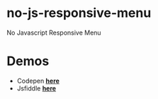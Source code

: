 # no-js-responsive-menu
No Javascript Responsive Menu
# Demos
  * Codepen **[here](https://codepen.io/kutluhann/pen/LJbEPe)**
  * Jsfiddle **[here](https://jsfiddle.net/kutluhann/evncpsq1/)**